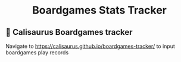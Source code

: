 <h1 align="center">
  Boardgames Stats Tracker
</h1>

## 🚀 Calisaurus Boardgames tracker

Navigate to https://calisaurus.github.io/boardgames-tracker/ to input boardgames play records
  




